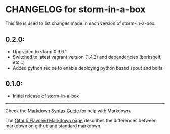 # CHANGELOG for storm-in-a-box

This file is used to list changes made in each version of storm-in-a-box.

## 0.2.0:

* Upgraded to storm 0.9.0.1
* Switched to latest vagrant version (1.4.2) and dependencies (berkshelf, etc...)
* Added python recipe to enable deploying python based spout and bolts

## 0.1.0:

* Initial release of storm-in-a-box

- - -
Check the [Markdown Syntax Guide](http://daringfireball.net/projects/markdown/syntax) for help with Markdown.

The [Github Flavored Markdown page](http://github.github.com/github-flavored-markdown/) describes the differences between markdown on github and standard markdown.
